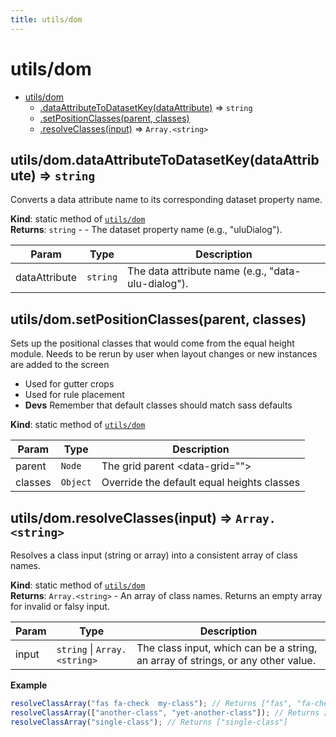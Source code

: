 ```yaml
---
title: utils/dom
---
```


<a name="module_utils/dom"></a>

# utils/dom

* [utils/dom](#module_utils/dom)
    * [.dataAttributeToDatasetKey(dataAttribute)](#module_utils/dom.dataAttributeToDatasetKey) ⇒ <code>string</code>
    * [.setPositionClasses(parent, classes)](#module_utils/dom.setPositionClasses)
    * [.resolveClasses(input)](#module_utils/dom.resolveClasses) ⇒ <code>Array.&lt;string&gt;</code>

<a name="module_utils/dom.dataAttributeToDatasetKey"></a>

## utils/dom.dataAttributeToDatasetKey(dataAttribute) ⇒ <code>string</code>
Converts a data attribute name to its corresponding dataset property name.

**Kind**: static method of [<code>utils/dom</code>](#module_utils/dom)  
**Returns**: <code>string</code> - - The dataset property name (e.g., "uluDialog").  

| Param | Type | Description |
| --- | --- | --- |
| dataAttribute | <code>string</code> | The data attribute name (e.g., "data-ulu-dialog"). |

<a name="module_utils/dom.setPositionClasses"></a>

## utils/dom.setPositionClasses(parent, classes)
Sets up the positional classes that would come from the equal
  height module. Needs to be rerun by user when layout changes
  or new instances are added to the screen
  - Used for gutter crops
  - Used for rule placement
  - **Devs** Remember that default classes should match sass defaults

**Kind**: static method of [<code>utils/dom</code>](#module_utils/dom)  

| Param | Type | Description |
| --- | --- | --- |
| parent | <code>Node</code> | The grid parent <data-grid=""> |
| classes | <code>Object</code> | Override the default equal heights classes |

<a name="module_utils/dom.resolveClasses"></a>

## utils/dom.resolveClasses(input) ⇒ <code>Array.&lt;string&gt;</code>
Resolves a class input (string or array) into a consistent array of class names.

**Kind**: static method of [<code>utils/dom</code>](#module_utils/dom)  
**Returns**: <code>Array.&lt;string&gt;</code> - An array of class names. Returns an empty array for invalid or falsy input.  

| Param | Type | Description |
| --- | --- | --- |
| input | <code>string</code> \| <code>Array.&lt;string&gt;</code> | The class input, which can be a string, an array of strings, or any other value. |

**Example**  
```js
resolveClassArray("fas fa-check  my-class"); // Returns ["fas", "fa-check", "my-class"]
resolveClassArray(["another-class", "yet-another-class"]); // Returns ["another-class", "yet-another-class"]
resolveClassArray("single-class"); // Returns ["single-class"]
```

  